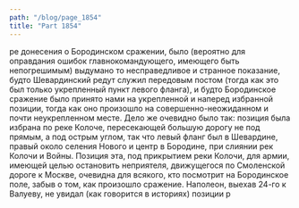 ```yaml
---
path: "/blog/page_1854"
title: "Part 1854"
---
```


ре донесения о Бородинском сражении, было (вероятно для оправдания ошибок главнокомандующего, имеющего быть непогрешимым) выдумано то несправедливое и странное показание, будто Шевардинский редут служил передовым постом (тогда как это был только укрепленный пункт левого фланга), и будто Бородинское сражение было принято нами на укрепленной и наперед избранной позиции, тогда как оно произошло на совершенно-неожиданном и почти неукрепленном месте.
Дело же очевидно было так: позиция была избрана по реке Колоче, пересекающей большую дорогу не под прямым, а под острым углом, так что левый фланг был в Шевардине, правый около селения Нового и центр в Бородине, при слиянии рек Колочи и Войны. Позиция эта, под прикрытием реки Колочи, для армии, имеющей целью остановить неприятеля, движущегося по Смоленской дороге к Москве, очевидна для всякого, кто посмотрит на Бородинское поле, забыв о том, как произошло сражение.
Наполеон, выехав 24-го к Валуеву, не увидал (как говорится в историях) позиции р

